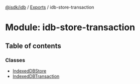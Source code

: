 [@isdk/idb](../README.md) / [Exports](../modules.md) / idb-store-transaction

# Module: idb-store-transaction

## Table of contents

### Classes

- [IndexedDBStore](../classes/idb_store_transaction.IndexedDBStore.md)
- [IndexedDBTransaction](../classes/idb_store_transaction.IndexedDBTransaction.md)
